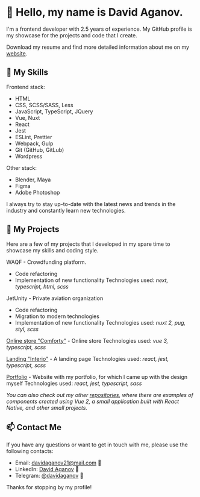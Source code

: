 # 👋 Hello, my name is David Aganov.

I'm a frontend developer with 2.5 years of experience. My GitHub profile is my showcase for the projects and code that I create.

Download my resume and find more detailed information about me on my [website](https://aganov.dev/).

## 🔧 My Skills

Frontend stack:
- HTML
- CSS, SCSS/SASS, Less
- JavaScript, TypeScript, JQuery
- Vue, Nuxt
- React
- Jest
- ESLint, Prettier
- Webpack, Gulp
- Git (GitHub, GitLub)
- Wordpress

Other stack:
- Blender, Maya
- Figma
- Adobe Photoshop

I always try to stay up-to-date with the latest news and trends in the industry and constantly learn new technologies.

## 🚀 My Projects

Here are a few of my projects that I developed in my spare time to showcase my skills and coding style.

WAQF - Crowdfunding platform. 
- Code refactoring
- Implementation of new functionality
Technologies used:
*next, typescript, html, scss*

JetUnity - Private aviation organization 
- Code refactoring 
- Migration to modern technologies
- Implementation of new functionality
Technologies used:
*nuxt 2, pug, styl, scss*

[Online store "Comforty"](https://github.com/davidaganov/comforty) - Online store
Technologies used:
*vue 3, typescript, scss*

[Landing "Interio"](https://github.com/davidaganov/landing-interio) - A landing page
Technologies used:
*react, jest, typescript, scss*

[Portfolio](https://github.com/davidaganov/davidaganov.github.io) - Website with my portfolio, for which I came up with the design myself
Technologies used:
*react, jest, typescript, sass*

_You can also check out my other [repositories](https://github.com/davidaganov?tab=repositories), where there are examples of components created using Vue 2, a small application built with React Native, and other small projects._

## 📫 Contact Me

If you have any questions or want to get in touch with me, please use the following contacts:

- Email: davidaganov21@mail.com 📧
- LinkedIn: [David Aganov](https://www.linkedin.com/in/david-aganov/) 💼
- Telegram: [@davidaganov](https://t.me/davidaganov) :robot:

Thanks for stopping by my profile!
